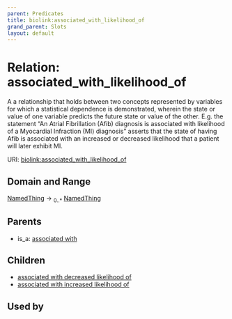 ```yaml
---
parent: Predicates
title: biolink:associated_with_likelihood_of
grand_parent: Slots
layout: default
---
```


# Relation: associated_with_likelihood_of


A a relationship that holds between two concepts represented by variables for which a statistical  dependence is demonstrated, wherein the state or value of one variable predicts the future state  or value of the other.  E.g. the statement “An Atrial Fibrillation (Afib) diagnosis is associated  with likelihood of a Myocardial Infraction (MI) diagnosis” asserts that the state of having Afib  is associated with an increased or decreased likelihood that a patient will later exhibit MI.

URI: [biolink:associated_with_likelihood_of](https://w3id.org/biolink/associated_with_likelihood_of)

## Domain and Range

[NamedThing](NamedThing.md) ->  <sub>0..\*</sub> [NamedThing](NamedThing.md)

## Parents

 *  is_a: [associated with](associated_with.md)

## Children

 *  [associated with decreased likelihood of](associated_with_decreased_likelihood_of.md)
 *  [associated with increased likelihood of](associated_with_increased_likelihood_of.md)

## Used by

